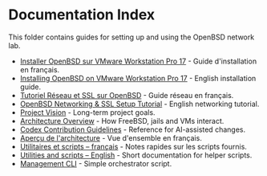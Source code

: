 # Documentation Index

This folder contains guides for setting up and using the OpenBSD network lab.

- [Installer OpenBSD sur VMware Workstation Pro 17](fr/README_FR.md) - Guide d'installation en français.
- [Installing OpenBSD on VMware Workstation Pro 17](en/README_EN.md) - English installation guide.
- [Tutoriel Réseau et SSL sur OpenBSD](fr/NETWORK_CHECK_FR.md) - Guide réseau en français.
- [OpenBSD Networking & SSL Setup Tutorial](en/NETWORK_CHECK_EN.md) - English networking tutorial.
- [Project Vision](VISION.md) - Long-term project goals.
- [Architecture Overview](architecture.md) - How FreeBSD, jails and VMs interact.
- [Codex Contribution Guidelines](../PROMPT.md) - Reference for AI-assisted changes.
- [Aperçu de l'architecture](fr/ARCHITECTURE_FR.md) - Vue d'ensemble en français.
- [Utilitaires et scripts – français](fr/README.md) - Notes rapides sur les scripts fournis.
- [Utilities and scripts – English](en/README.md) - Short documentation for helper scripts.
- [Management CLI](../manage.sh) - Simple orchestrator script.
